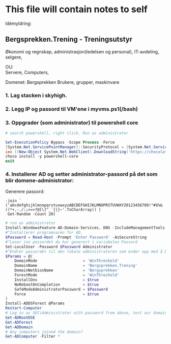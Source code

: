 # This file will contain notes to self

Idémyldring: 


## Bergsprekken.Trening - Treningsutstyr

Økonomi og regnskap, administrasjon(ledelsen og personal), IT-avdeling,
 selgere, 

 OU:   
 Servere, Computers,

 Domenet: Bergsprekken
 Brukere, grupper, maskinvare 


### 1. Lag stacken i skyhigh.

### 2. Legg IP og passord til VM'ene i myvms.ps1(/bash)

### 3. Oppgrader (som administrator) til powershell core

```powershell
# search powershell, right click, Run as administrator

Set-ExecutionPolicy Bypass -Scope Process -Force
[System.Net.ServicePointManager]::SecurityProtocol = [System.Net.ServicePointManager]::SecurityProtocol -bor 3072
iex ((New-Object System.Net.WebClient).DownloadString('https://chocolatey.org/install.ps1'))
choco install -y powershell-core
exit
```

### 4. Installerer AD og setter administrator-passord på det som blir domene-administrator:

Generere passord: 
```
-join `
('abcdefghijklmnopqrstuvwxyzABCDEFGHIJKLMNOPRSTUVWXYZ0123456789!"#$%&()*+,-./:;<=>?@[\]^_`{|}~'.ToCharArray() | 
 Get-Random -Count 20)

```

```powershell
# run as administrator
Install-WindowsFeature AD-Domain-Services, DNS -IncludeManagementTools
#^Installerer programvaren for AD.
$Password = Read-Host -Prompt 'Enter Password' -AsSecureString
#^Leser inn passordet du har generert i variabelen Passord
Set-LocalUser -Password $Password Administrator
#^Endrer passordet til den lokale administratoren som ender opp med å bli domene-administrator
$Params = @{
    DomainMode                    = 'WinThreshold'
    DomainName                    = 'Bergsprekken.Trening'
    DomainNetbiosName             = 'Bergsprekken'
    ForestMode                    = 'WinThreshold'
    InstallDns                    = $true
    NoRebootOnCompletion          = $true
    SafeModeAdministratorPassword = $Password
    Force                         = $true
}
Install-ADDSForest @Params
Restart-Computer
# Log in as SEC\Administrator with password from above, test our domain
Get-ADRootDSE
Get-ADForest
Get-ADDomain
# Any computers joined the domain?
Get-ADComputer -Filter *
```

